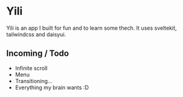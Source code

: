 # Yili

Yili is an app I built for fun and to learn some thech. It uses sveltekit, tailwindcss and daisyui.



## Incoming / Todo

- Infinite scroll
- Menu
- Transitioning...
- Everything my brain wants :D 